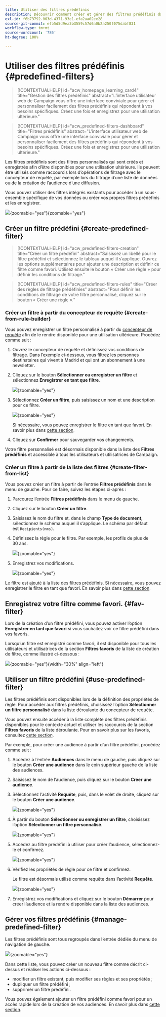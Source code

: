 ```yaml
---
title: Utiliser des filtres prédéfinis
description: Découvrir comment créer et gérer des filtres prédéfinis dans Adobe Campaign Web
exl-id: f6b73792-063d-4371-93e1-efa2aa02ee28
source-git-commit: efb5d5d9ea3b3559c57d6a0b2a250f075dabf831
workflow-type: tm+mt
source-wordcount: '786'
ht-degree: 100%

---
```


# Utiliser des filtres prédéfinis {#predefined-filters}

>[!CONTEXTUALHELP]
>id="acw_homepage_learning_card4"
>title="Gestion des filtres prédéfinis"
>abstract="L’interface utilisateur web de Campaign vous offre une interface conviviale pour gérer et personnaliser facilement des filtres prédéfinis qui répondent à vos besoins spécifiques. Créez une fois et enregistrez pour une utilisation ultérieure."


>[!CONTEXTUALHELP]
>id="acw_predefined-filters-dashboard"
>title="Filtres prédéfinis"
>abstract="L’interface utilisateur web de Campaign vous offre une interface conviviale pour gérer et personnaliser facilement des filtres prédéfinis qui répondent à vos besoins spécifiques. Créez une fois et enregistrez pour une utilisation ultérieure."

Les filtres prédéfinis sont des filtres personnalisés qui sont créés et enregistrés afin d’être disponibles pour une utilisation ultérieure. Ils peuvent être utilisés comme raccourcis lors d’opérations de filtrage avec le concepteur de requête, par exemple lors du filtrage d’une liste de données ou de la création de l’audience d’une diffusion.

Vous pouvez utiliser des filtres intégrés existants pour accéder à un sous-ensemble spécifique de vos données ou créer vos propres filtres prédéfinis et les enregistrer.

![](assets/predefined-filters-menu.png){zoomable=&quot;yes&quot;}{zoomable=&quot;yes&quot;}

## Créer un filtre prédéfini {#create-predefined-filter}

>[!CONTEXTUALHELP]
>id="acw_predefined-filters-creation"
>title="Créer un filtre prédéfini"
>abstract="Saisissez un libellé pour le filtre prédéfini et sélectionnez le tableau auquel il s’applique. Ouvrez les options supplémentaires pour ajouter une description et définir ce filtre comme favori. Utilisez ensuite le bouton « Créer une règle » pour définir les conditions de filtrage."

>[!CONTEXTUALHELP]
>id="acw_predefined-filters-rules"
>title="Créer des règles de filtrage prédéfinies"
>abstract="Pour définir les conditions de filtrage de votre filtre personnalisé, cliquez sur le bouton « Créer une règle »."

### Créer un filtre à partir du concepteur de requête {#create-from-rule-builder}

Vous pouvez enregistrer un filtre personnalisé à partir du [concepteur de requête](../query/query-modeler-overview.md) afin de le rendre disponible pour une utilisation ultérieure. Procédez comme suit :

1. Ouvrez le concepteur de requête et définissez vos conditions de filtrage. Dans l’exemple ci-dessous, vous filtrez les personnes destinataires qui vivent à Madrid et qui ont un abonnement à une newsletter.
1. Cliquez sur le bouton **Sélectionner ou enregistrer un filtre** et sélectionnez **Enregistrer en tant que filtre**.

   ![](assets/predefined-filters-save.png){zoomable=&quot;yes&quot;}

1. Sélectionnez **Créer un filtre**, puis saisissez un nom et une description pour ce filtre.

   ![](assets/predefined-filters-save-filter.png){zoomable=&quot;yes&quot;}

   Si nécessaire, vous pouvez enregistrer le filtre en tant que favori. En savoir plus dans [cette section](#fav-filter).

1. Cliquez sur **Confirmer** pour sauvegarder vos changements.

Votre filtre personnalisé est désormais disponible dans la liste des **Filtres prédéfinis** et accessible à tous les utilisateurs et utilisatrices de Campaign.


### Créer un filtre à partir de la liste des filtres {#create-filter-from-list}

Vous pouvez créer un filtre à partir de l’entrée **Filtres prédéfinis** dans le menu de gauche. Pour ce faire, suivez les étapes ci-après :

1. Parcourez l’entrée **Filtres prédéfinis** dans le menu de gauche.
1. Cliquez sur le bouton **Créer un filtre**.
1. Saisissez le nom du filtre et, dans le champ **Type de document**, sélectionnez le schéma auquel il s’applique. Le schéma par défaut est `Recipients(nms)`.


1. Définissez la règle pour le filtre. Par exemple, les profils de plus de 30 ans.

   ![](assets/filter-30+.png){zoomable=&quot;yes&quot;}


1. Enregistrez vos modifications.

   ![](assets/new-filter.png){zoomable=&quot;yes&quot;}


Le filtre est ajouté à la liste des filtres prédéfinis. Si nécessaire, vous pouvez enregistrer le filtre en tant que favori. En savoir plus dans [cette section](#fav-filter).


## Enregistrez votre filtre comme favori. {#fav-filter}

Lors de la création d’un filtre prédéfini, vous pouvez activer l’option **Enregistrer en tant que favori** si vous souhaitez voir ce filtre prédéfini dans vos favoris.


Lorsqu’un filtre est enregistré comme favori, il est disponible pour tous les utilisateurs et utilisatrices de la section **Filtres favoris** de la liste de création de filtre, comme illustré ci-dessous :

![](assets/predefined-filters-favorite.png){zoomable=&quot;yes&quot;}{width="30%" align="left"}

## Utiliser un filtre prédéfini {#use-predefined-filter}

Les filtres prédéfinis sont disponibles lors de la définition des propriétés de règle. Pour accéder aux filtres prédéfinis, choisissez l’option **Sélectionner un filtre personnalisé** dans la liste déroulante du concepteur de requête.

Vous pouvez ensuite accéder à la liste complète des filtres prédéfinis disponibles pour le contexte actuel et utiliser les raccourcis de la section **Filtres favoris** de la liste déroulante. Pour en savoir plus sur les favoris, consultez [cette section](#fav-filter).

Par exemple, pour créer une audience à partir d’un filtre prédéfini, procédez comme suit :

1. Accédez à l’entrée **Audiences** dans le menu de gauche, puis cliquez sur le bouton **Créer une audience** dans le coin supérieur gauche de la liste des audiences.
1. Saisissez le nom de l’audience, puis cliquez sur le bouton **Créer une audience**.
1. Sélectionnez l’activité **Requête**, puis, dans le volet de droite, cliquez sur le bouton **Créer une audience**.

   ![](assets/build-audience-from-filter.png){zoomable=&quot;yes&quot;}

1. À partir du bouton **Sélectionner ou enregistrer un filtre**, choisissez l’option **Sélectionner un filtre personnalisé**.

   ![](assets/build-audience-select-custom-filter.png){zoomable=&quot;yes&quot;}

1. Accédez au filtre prédéfini à utiliser pour créer l’audience, sélectionnez-le et confirmez.

   ![](assets/build-audience-filter-list.png){zoomable=&quot;yes&quot;}

1. Vérifiez les propriétés de règle pour ce filtre et confirmez.

   Le filtre est désormais utilisé comme requête dans l’activité **Requête**.

   ![](assets/build-audience-confirm.png){zoomable=&quot;yes&quot;}

1. Enregistrez vos modifications et cliquez sur le bouton **Démarrer** pour créer l’audience et la rendre disponible dans la liste des audiences.

## Gérer vos filtres prédéfinis {#manage-predefined-filter}

Les filtres prédéfinis sont tous regroupés dans l’entrée dédiée du menu de navigation de gauche.

![](assets/list-of-filters.png){zoomable=&quot;yes&quot;}

Dans cette liste, vous pouvez créer un nouveau filtre comme décrit ci-dessus et réaliser les actions ci-dessous :

* modifier un filtre existant, puis modifier ses règles et ses propriétés ;
* dupliquer un filtre prédéfini ;
* supprimer un filtre prédéfini.

Vous pouvez également ajouter un filtre prédéfini comme favori pour un accès rapide lors de la création de vos audiences. En savoir plus dans [cette section](#fav-filter).

<!--
## Built-in predefined filters {#ootb-predefined-filter}

Campaign comes with a set of predefined filters, built from the client console. These filters can be used to define your audiences, and rules. They must not be modified.
-->
